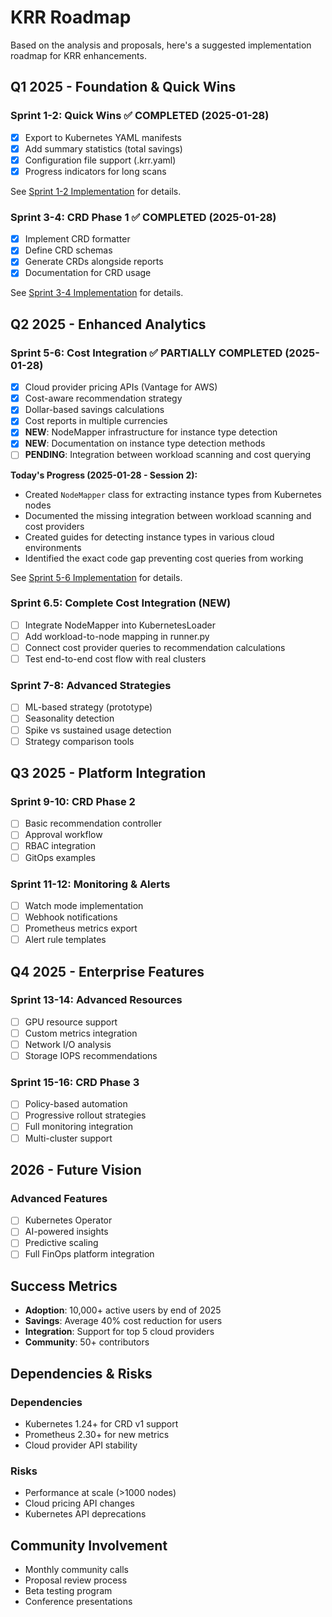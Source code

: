 # KRR Roadmap

Based on the analysis and proposals, here's a suggested implementation roadmap for KRR enhancements.

## Q1 2025 - Foundation & Quick Wins

### Sprint 1-2: Quick Wins ✅ COMPLETED (2025-01-28)
- [x] Export to Kubernetes YAML manifests
- [x] Add summary statistics (total savings)
- [x] Configuration file support (.krr.yaml)
- [x] Progress indicators for long scans

See [Sprint 1-2 Implementation](completed/SPRINT_1_2_IMPLEMENTATION.md) for details.

### Sprint 3-4: CRD Phase 1 ✅ COMPLETED (2025-01-28)
- [x] Implement CRD formatter
- [x] Define CRD schemas
- [x] Generate CRDs alongside reports
- [x] Documentation for CRD usage

See [Sprint 3-4 Implementation](completed/SPRINT_3_4_IMPLEMENTATION.md) for details.

## Q2 2025 - Enhanced Analytics

### Sprint 5-6: Cost Integration ✅ PARTIALLY COMPLETED (2025-01-28)
- [x] Cloud provider pricing APIs (Vantage for AWS)
- [x] Cost-aware recommendation strategy
- [x] Dollar-based savings calculations
- [x] Cost reports in multiple currencies
- [x] **NEW**: NodeMapper infrastructure for instance type detection
- [x] **NEW**: Documentation on instance type detection methods
- [ ] **PENDING**: Integration between workload scanning and cost querying

**Today's Progress (2025-01-28 - Session 2):**
- Created `NodeMapper` class for extracting instance types from Kubernetes nodes
- Documented the missing integration between workload scanning and cost providers
- Created guides for detecting instance types in various cloud environments
- Identified the exact code gap preventing cost queries from working

See [Sprint 5-6 Implementation](completed/SPRINT_5_6_IMPLEMENTATION.md) for details.

### Sprint 6.5: Complete Cost Integration (NEW)
- [ ] Integrate NodeMapper into KubernetesLoader
- [ ] Add workload-to-node mapping in runner.py
- [ ] Connect cost provider queries to recommendation calculations
- [ ] Test end-to-end cost flow with real clusters

### Sprint 7-8: Advanced Strategies
- [ ] ML-based strategy (prototype)
- [ ] Seasonality detection
- [ ] Spike vs sustained usage detection
- [ ] Strategy comparison tools

## Q3 2025 - Platform Integration

### Sprint 9-10: CRD Phase 2
- [ ] Basic recommendation controller
- [ ] Approval workflow
- [ ] RBAC integration
- [ ] GitOps examples

### Sprint 11-12: Monitoring & Alerts
- [ ] Watch mode implementation
- [ ] Webhook notifications
- [ ] Prometheus metrics export
- [ ] Alert rule templates

## Q4 2025 - Enterprise Features

### Sprint 13-14: Advanced Resources
- [ ] GPU resource support
- [ ] Custom metrics integration
- [ ] Network I/O analysis
- [ ] Storage IOPS recommendations

### Sprint 15-16: CRD Phase 3
- [ ] Policy-based automation
- [ ] Progressive rollout strategies
- [ ] Full monitoring integration
- [ ] Multi-cluster support

## 2026 - Future Vision

### Advanced Features
- [ ] Kubernetes Operator
- [ ] AI-powered insights
- [ ] Predictive scaling
- [ ] Full FinOps platform integration

## Success Metrics

- **Adoption**: 10,000+ active users by end of 2025
- **Savings**: Average 40% cost reduction for users
- **Integration**: Support for top 5 cloud providers
- **Community**: 50+ contributors

## Dependencies & Risks

### Dependencies
- Kubernetes 1.24+ for CRD v1 support
- Prometheus 2.30+ for new metrics
- Cloud provider API stability

### Risks
- Performance at scale (>1000 nodes)
- Cloud pricing API changes
- Kubernetes API deprecations

## Community Involvement

- Monthly community calls
- Proposal review process
- Beta testing program
- Conference presentations 